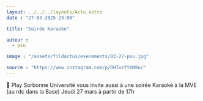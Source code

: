 ```yaml
---
layout: ../../../layouts/Actu.astro
date : "27-03-2025 23:00"

title: "Soirée Karaoke"

auteur :
  - psu

image : "/assets/fildactus/evenements/03-27-psu.jpg"

source : "https://www.instagram.com/p/DHTuzftKM8u/"
---
```


🎤 Play Sorbonne Université vous invite aussi à une soirée Karaoké à la MVE (au rdc dans la Base) Jeudi 27 mars à partir de 17h